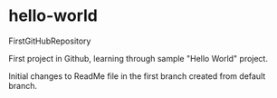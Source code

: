 # hello-world
FirstGitHubRepository

First project in Github, learning through sample "Hello World" project.

Initial changes to ReadMe file in the first branch created from default branch.
